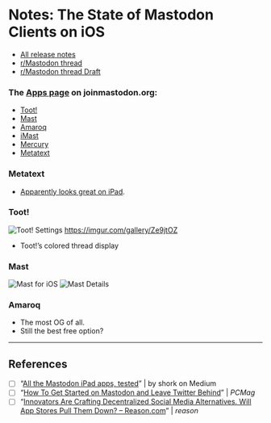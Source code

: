# Notes: The State of Mastodon Clients on iOS

* [All release notes](https://github.com/extratone/bilge/tree/main/documentation/Masto)
* [r/Mastodon thread](https://reddit.com/r/Mastodon/comments/mxymr1/your_thoughts_on_thirdparty_mastodon_clients_for/)
* [r/Mastodon thread Draft](drafts5://open?uuid=37917400-8CFF-49DA-BE29-DA6AFF2E7495)

### The [Apps page](https://joinmastodon.org/apps) on joinmastodon.org:
* [Toot!](https://itunes.apple.com/app/toot/id1229021451)
* [Mast](https://apps.apple.com/us/app/mast-for-mastodon/id1437429129)
* [Amaroq](https://itunes.apple.com/us/app/amarok-for-mastodon/id1214116200)
* [iMast](https://apps.apple.com/us/app/imast/id1229461703)
* [Mercury](https://apps.apple.com/us/app/mercury-for-mastodon/id1486749200)
* [Metatext](https://apps.apple.com/us/app/metatext/id1523996615)


### Metatext
* [Apparently looks great on iPad](https://reddit.com/r/Mastodon/comments/mxymr1/_/gvrz8mz/?context=1).

### Toot!
![Toot! Settings](https://i.snap.as/30YJR456.png)
https://imgur.com/gallery/Ze9jtOZ
* Toot!’s colored thread display

### Mast
![Mast for iOS](https://i.snap.as/KF4Slx39.png)
![Mast Details](https://i.snap.as/UsH95qJv.png)

### Amaroq
* The most OG of all.
* Still the best free option?

***
## References
- [ ] “[All the Mastodon iPad apps, tested](https://medium.com/@KUKxFT3T/all-the-mastodon-ipad-apps-tested-6b65bddc7853)” | by shork on Medium 
- [ ] “[How To Get Started on Mastodon and Leave Twitter Behind](https://www.pcmag.com/how-to/how-to-get-started-on-mastodon-and-leave-twitter-behind)” | *PCMag*
- [ ] “[Innovators Are Crafting Decentralized Social Media Alternatives. Will App Stores Pull Them Down? – Reason.com](https://reason.com/2020/09/09/innovators-are-crafting-decentralized-social-media-alternatives-will-app-stores-pull-them-down/)” | *reason*
